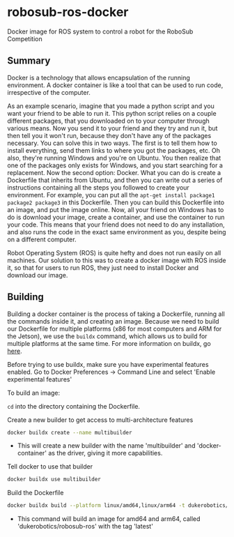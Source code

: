 # robosub-ros-docker
Docker image for ROS system to control a robot for the RoboSub Competition

## Summary
Docker is a technology that allows encapsulation of the running environment. A docker container is like a tool that can be used to run code, irrespective of the computer.

As an example scenario, imagine that you made a python script and you want your friend to be able to run it. This python script relies on a couple different packages, that you downloaded on to your computer through various means. Now you send it to your friend and they try and run it, but then tell you it won't run, because they don't have any of the packages necessary. You can solve this in two ways. The first is to tell them how to install everything, send them links to where you got the packages, etc. Oh also, they're running Windows and you're on Ubuntu. You then realize that one of the packages only exists for Windows, and you start searching for a replacement. Now the second option: Docker. What you can do is create a Dockerfile that inherits from Ubuntu, and then you can write out a series of instructions containing all the steps you followed to create your environment. For example, you can put all the `apt-get install package1 package2 package3` in this Dockerfile. Then you can build this Dockerfile into an image, and put the image online. Now, all your friend on Windows has to do is download your image, create a container, and use the container to run your code. This means that your friend does not need to do any installation, and also runs the code in the exact same environment as you, despite being on a different computer.

Robot Operating System (ROS) is quite hefty and does not run easily on all machines. Our solution to this was to create a docker image with ROS inside it, so that for users to run ROS, they just need to install Docker and download our image.

## Building
Building a docker container is the process of taking a Dockerfile, running all the commands inside it, and creating an image. Because we need to build our Dockerfile for multiple platforms (x86 for most computers and ARM for the Jetson), we use the `buildx` command, which allows us to build for multiple platforms at the same time. For more information on buildx, go [here](https://docs.docker.com/buildx/working-with-buildx/).

Before trying to use buildx, make sure you have experimental features enabled. Go to Docker Preferences -> Command Line and select 'Enable experimental features'

To build an image:

`cd` into the directory containing the Dockerfile.

Create a new builder to get access to multi-architecture features
```bash
docker buildx create --name multibuilder
```
- This will create a new builder with the name 'multibuilder' and 'docker-container' as the driver, giving it more capabilities.

Tell docker to use that builder
```bash
docker buildx use multibuilder
```

Build the Dockerfile
```bash
docker buildx build --platform linux/amd64,linux/arm64 -t dukerobotics/robosub-ros:latest .
```
- This command will build an image for amd64 and arm64, called 'dukerobotics/robosub-ros' with the tag 'latest'
